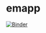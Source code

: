 # emapp

[![Binder](https://mybinder.org/badge_logo.svg)](https://mybinder.org/v2/gh/r0b07z3r0/emapp/HEAD?filepath=https%3A%2F%2Fgithub.com%2Fr0b07z3r0%2Femapp%2Fblob%2Fmain%2FEMAPP.ipynb)

